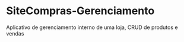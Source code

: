 # SiteCompras-Gerenciamento
 Aplicativo de gerenciamento interno de uma loja, CRUD de produtos e vendas
